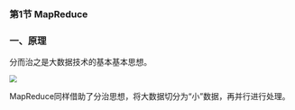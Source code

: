 ### 第1节 MapReduce

### 一、原理

分而治之是大数据技术的基本基本思想。

<img src="https://github.com/luzhouxiaobai/Big-Data-Review/blob/master/file/mapreduce1.jpg" style="zoom:80%;" />

MapReduce同样借助了分治思想，将大数据切分为“小”数据，再并行进行处理。

